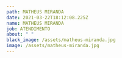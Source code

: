 ```yaml
---
path: MATHEUS MIRANDA
date: 2021-03-22T18:12:08.225Z
name: MATHEUS MIRANDA
job: ATENDIMENTO
about: " "
black_image: /assets/matheus-miranda.jpg
image: /assets/matheus-miranda.jpg
---
```

